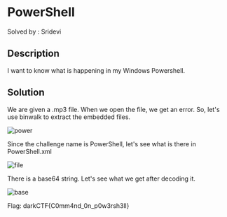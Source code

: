 # PowerShell

Solved by : Sridevi

## Description

I want to know what is happening in my Windows Powershell.

## Solution

We are given a .mp3 file. When we open the file, we get an error. So, let's use binwalk to extract the embedded files.

![power](https://github.com/Team-Shakti/CTF-Write-ups/blob/master/docs/forensics/DarkCTF/Powershell/1.png)

Since the challenge name is PowerShell, let's see what is there in PowerShell.xml

![file](https://github.com/Team-Shakti/CTF-Write-ups/blob/master/docs/forensics/DarkCTF/Powershell/2.png)

There is a base64 string. Let's see what we get after decoding it.

![base](https://github.com/Team-Shakti/CTF-Write-ups/blob/master/docs/forensics/DarkCTF/Powershell/3.png)

Flag: darkCTF{C0mm4nd_0n_p0w3rsh3ll}


